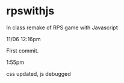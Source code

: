 # rpswithjs
In class remake of RPS game with Javascript

11/06 
12:16pm

First commit.

1:55pm

css updated, js debugged